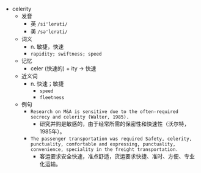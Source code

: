 - celerity
  - 发音
    - 英 `/si'lerəti/`
    - 美 `/sə'lɛrəti/`
  - 词义
    - n. 敏捷，快速
    - `rapidity; swiftness; speed `
  - 记忆
    - celer (快速的) + ity → 快速
  - 近义词
    - n. 快速；敏捷
      - `speed`
      - `fleetness`
  - 例句
    - `Research on M&A is sensitive due to the often-required secrecy and celerity (Walter, 1985).`
      - 研究并购是敏感的，由于经常所需的保密性和快速性（沃尔特，1985年）。
    - `The passenger transportation was required Safety, celerity, punctuality, comfortable and expressing, punctuality, convenience, speciality in the freight transportation.`
      - 客运要求安全快速，准点舒适，货运要求快捷、准时、方便、专业化运输。

